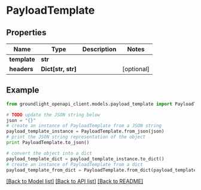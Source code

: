 # PayloadTemplate


## Properties
Name | Type | Description | Notes
------------ | ------------- | ------------- | -------------
**template** | **str** |  | 
**headers** | **Dict[str, str]** |  | [optional] 

## Example

```python
from groundlight_openapi_client.models.payload_template import PayloadTemplate

# TODO update the JSON string below
json = "{}"
# create an instance of PayloadTemplate from a JSON string
payload_template_instance = PayloadTemplate.from_json(json)
# print the JSON string representation of the object
print PayloadTemplate.to_json()

# convert the object into a dict
payload_template_dict = payload_template_instance.to_dict()
# create an instance of PayloadTemplate from a dict
payload_template_from_dict = PayloadTemplate.from_dict(payload_template_dict)
```
[[Back to Model list]](../README.md#documentation-for-models) [[Back to API list]](../README.md#documentation-for-api-endpoints) [[Back to README]](../README.md)


